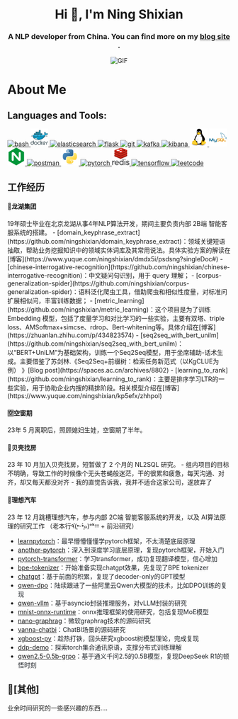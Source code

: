 <h1 align="center">Hi 👋, I'm Ning Shixian</h1>
<h3 align="center">A NLP developer from China. You can find more on my <a href="https://www.yuque.com/ningshixian/" target="_blank" rel="noreferrer"> blog site </a>.</h3>

<div align="center">
  <img alt="GIF" src="https://raw.githubusercontent.com/haoruilee/haoruilee/master/pic/pusheencode.gif" />
</div>

<h1>About Me</h1>

<h2 align="left">Languages and Tools:</h2>
<p align="left"> <a href="https://www.gnu.org/software/bash/" target="_blank" rel="noreferrer"> <img src="https://www.vectorlogo.zone/logos/gnu_bash/gnu_bash-icon.svg" alt="bash" width="40" height="40"/> </a> <a href="https://www.docker.com/" target="_blank" rel="noreferrer"> <img src="https://raw.githubusercontent.com/devicons/devicon/master/icons/docker/docker-original-wordmark.svg" alt="docker" width="40" height="40"/> </a> <a href="https://www.elastic.co" target="_blank" rel="noreferrer"> <img src="https://www.vectorlogo.zone/logos/elastic/elastic-icon.svg" alt="elasticsearch" width="40" height="40"/> </a> <a href="https://flask.palletsprojects.com/" target="_blank" rel="noreferrer"> <img src="https://www.vectorlogo.zone/logos/pocoo_flask/pocoo_flask-icon.svg" alt="flask" width="40" height="40"/> </a> <a href="https://git-scm.com/" target="_blank" rel="noreferrer"> <img src="https://www.vectorlogo.zone/logos/git-scm/git-scm-icon.svg" alt="git" width="40" height="40"/> </a> <a href="https://kafka.apache.org/" target="_blank" rel="noreferrer"> <img src="https://www.vectorlogo.zone/logos/apache_kafka/apache_kafka-icon.svg" alt="kafka" width="40" height="40"/> </a> <a href="https://www.elastic.co/kibana" target="_blank" rel="noreferrer"> <img src="https://www.vectorlogo.zone/logos/elasticco_kibana/elasticco_kibana-icon.svg" alt="kibana" width="40" height="40"/> </a> <a href="https://www.linux.org/" target="_blank" rel="noreferrer"> <img src="https://raw.githubusercontent.com/devicons/devicon/master/icons/linux/linux-original.svg" alt="linux" width="40" height="40"/> </a> <a href="https://www.mysql.com/" target="_blank" rel="noreferrer"> <img src="https://raw.githubusercontent.com/devicons/devicon/master/icons/mysql/mysql-original-wordmark.svg" alt="mysql" width="40" height="40"/> </a> <a href="https://www.nginx.com" target="_blank" rel="noreferrer"> <img src="https://raw.githubusercontent.com/devicons/devicon/master/icons/nginx/nginx-original.svg" alt="nginx" width="40" height="40"/> </a> <a href="https://postman.com" target="_blank" rel="noreferrer"> <img src="https://www.vectorlogo.zone/logos/getpostman/getpostman-icon.svg" alt="postman" width="40" height="40"/> </a> <a href="https://www.python.org" target="_blank" rel="noreferrer"> <img src="https://raw.githubusercontent.com/devicons/devicon/master/icons/python/python-original.svg" alt="python" width="40" height="40"/> </a> <a href="https://pytorch.org/" target="_blank" rel="noreferrer"> <img src="https://www.vectorlogo.zone/logos/pytorch/pytorch-icon.svg" alt="pytorch" width="40" height="40"/> </a> <a href="https://redis.io" target="_blank" rel="noreferrer"> <img src="https://raw.githubusercontent.com/devicons/devicon/master/icons/redis/redis-original-wordmark.svg" alt="redis" width="40" height="40"/> </a> <a href="https://www.tensorflow.org" target="_blank" rel="noreferrer"> <img src="https://www.vectorlogo.zone/logos/tensorflow/tensorflow-icon.svg" alt="tensorflow" width="40" height="40"/> </a> <a href="https://leetcode.cn/u/focused-nightingale" target="_blank" rel="noreferrer"> <img src="https://raw.githubusercontent.com/rahuldkjain/github-profile-readme-generator/master/src/images/icons/Social/leet-code.svg" alt="leetcode" width="40" height="40"/> </a> </p>

<h2 align="left">工作经历</h2>

<h4 align="left">🐲龙湖集团</h4>
19年硕士毕业在北京龙湖从事4年NLP算法开发，期间主要负责内部 2B端 智能客服系统的搭建。
- [domain_keyphrase_extract](https://github.com/ningshixian/domain_keyphrase_extract)：领域关键短语抽取，帮助业务挖掘知识中的领域实体词库及其常用说法。具体实验方案的解读在[博客](https://www.yuque.com/ningshixian/dmdx5i/psdsng?singleDoc#)
- [chinese-interrogative-recognition](https://github.com/ningshixian/chinese-interrogative-recognition)：中文疑问句识别，用于 query 理解；
- [corpus-generalization-spider](https://github.com/ningshixian/corpus-generalization-spider)：语料泛化爬虫工具，借助爬虫和相似性度量，对标准问扩展相似问，丰富训练数据；
- [metric_learning](https://github.com/ningshixian/metric_learning)：这个项目是为了训练 Embedding 模型，包括了度量学习和对比学习的一些实验，主要有双塔、triple loss、AMSoftmax+simcse、rdrop、Bert-whitening等。具体介绍在[博客](https://zhuanlan.zhihu.com/p/434823574)
- [seq2seq_with_bert_unilm](https://github.com/ningshixian/seq2seq_with_bert_unilm)：以“BERT+UniLM”为基础架构，训练一个Seq2Seq模型，用于坐席辅助-话术生成。主要借鉴了苏剑林.《Seq2Seq+前缀树：检索任务新范式（以KgCLUE为例） 》[Blog post](https://spaces.ac.cn/archives/8802)
- [learning_to_rank](https://github.com/ningshixian/learning_to_rank)：主要是排序学习LTR的一些实验，用于协助企业内搜的精排阶段。相关模型介绍在[博客](https://www.yuque.com/ningshixian/kp5efx/zhhpol)

<h4 align="left">🈳空窗期</h4>
23年 5 月离职后，照顾媳妇生娃，空窗期了半年。

<h4 align="left">🐚贝壳找房</h4>
23 年 10 月加入贝壳找房，短暂做了 2 个月的 NL2SQL 研究。
- 组内项目的目标不明确，导致工作的时候像个无头苍蝇般迷茫，干的很累和疲惫，每天沟通、对齐，却又每天都没对齐
- 我的直觉告诉我，我并不适合这家公司，遂放弃了

<h4 align="left">🚗理想汽车</h4>
23 年 12 月跳槽理想汽车，参与内部 2C端 智能客服系统的开发，以及 AI算法原理的研究工作
（老本行٩(•̤̀ᵕ•̤́๑)ᵒᵏᵎᵎᵎᵎ + 前沿研究）

+ [learnpytorch](https://github.com/owenliang/learnpytorch)<font style="color:rgb(31, 35, 40);">：最早懵懵懂懂学pytorch框架，不太清楚底层原理</font>
+ [another-pytorch](https://github.com/owenliang/another-pytorch)<font style="color:rgb(31, 35, 40);">：深入到深度学习底层原理，复现pytorch框架，开始入门</font>
+ [pytorch-transformer](https://github.com/owenliang/pytorch-transformer)<font style="color:rgb(31, 35, 40);">：学习transformer，成功复现翻译模型，信心增加</font>
+ [bpe-tokenizer](https://github.com/owenliang/bpe-tokenizer)<font style="color:rgb(31, 35, 40);">：开始准备实现chatgpt效果，先复现了BPE tokenizer</font>
+ [chatgpt](https://github.com/owenliang/chatgpt)<font style="color:rgb(31, 35, 40);">：基于前面的积累，复现了decoder-only的GPT模型</font>
+ [qwen-dpo](https://github.com/owenliang/qwen-dpo)<font style="color:rgb(31, 35, 40);">：陆续跟进了一些阿里云Qwen大模型的技术，比如DPO训练的复现</font>
+ [qwen-vllm](https://github.com/owenliang/qwen-vllm)<font style="color:rgb(31, 35, 40);">：基于asyncio封装推理服务，对vLLM封装的研究</font>
+ [mnist-onnx-runtime](https://github.com/owenliang/mnist-onnx-runtime)<font style="color:rgb(31, 35, 40);">：onnx推理框架的使用研究，包括复现MoE模型</font>
+ [nano-graphrag](https://github.com/owenliang/nano-graphrag)<font style="color:rgb(31, 35, 40);">：微软graphrag技术的源码研究</font>
+ [vanna-chatbi](https://github.com/owenliang/vanna-chatbi)<font style="color:rgb(31, 35, 40);">：ChatBI场景的源码研究</font>
+ [xgboost-py](https://github.com/owenliang/xgboost-py)<font style="color:rgb(31, 35, 40);">：趁热打铁，回头研究xgboost树模型理论，完成复现</font>
+ [ddp-demo](https://github.com/owenliang/ddp-demo)<font style="color:rgb(31, 35, 40);">：探索torch集合通讯原语，支撑分布式训练理解</font>
+ [qwen2.5-0.5b-grpo](https://github.com/owenliang/qwen2.5-0.5b-grpo)<font style="color:rgb(31, 35, 40);">：基于通义千问2.5的0.5B模型，复现DeepSeek R1的顿悟时刻</font>

<h2>🥋[其他]</h3>
业余时间研究的一些感兴趣的东西....
